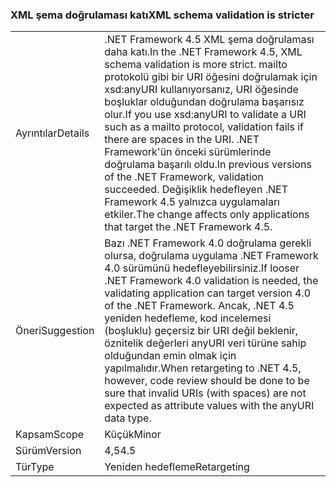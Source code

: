 ### <a name="xml-schema-validation-is-stricter"></a><span data-ttu-id="68831-101">XML şema doğrulaması katı</span><span class="sxs-lookup"><span data-stu-id="68831-101">XML schema validation is stricter</span></span>

|   |   |
|---|---|
|<span data-ttu-id="68831-102">Ayrıntılar</span><span class="sxs-lookup"><span data-stu-id="68831-102">Details</span></span>|<span data-ttu-id="68831-103">.NET Framework 4.5 XML şema doğrulaması daha katı.</span><span class="sxs-lookup"><span data-stu-id="68831-103">In the .NET Framework 4.5, XML schema validation is more strict.</span></span> <span data-ttu-id="68831-104">mailto protokolü gibi bir URI öğesini doğrulamak için xsd:anyURI kullanıyorsanız, URI öğesinde boşluklar olduğundan doğrulama başarısız olur.</span><span class="sxs-lookup"><span data-stu-id="68831-104">If you use xsd:anyURI to validate a URI such as a mailto protocol, validation fails if there are spaces in the URI.</span></span> <span data-ttu-id="68831-105">.NET Framework'ün önceki sürümlerinde doğrulama başarılı oldu.</span><span class="sxs-lookup"><span data-stu-id="68831-105">In previous versions of the .NET Framework, validation succeeded.</span></span> <span data-ttu-id="68831-106">Değişiklik hedefleyen .NET Framework 4.5 yalnızca uygulamaları etkiler.</span><span class="sxs-lookup"><span data-stu-id="68831-106">The change affects only applications that target the .NET Framework 4.5.</span></span>|
|<span data-ttu-id="68831-107">Öneri</span><span class="sxs-lookup"><span data-stu-id="68831-107">Suggestion</span></span>|<span data-ttu-id="68831-108">Bazı .NET Framework 4.0 doğrulama gerekli olursa, doğrulama uygulama .NET Framework 4.0 sürümünü hedefleyebilirsiniz.</span><span class="sxs-lookup"><span data-stu-id="68831-108">If looser .NET Framework 4.0 validation is needed, the validating application can target version 4.0 of the .NET Framework.</span></span> <span data-ttu-id="68831-109">Ancak, .NET 4.5 yeniden hedefleme, kod incelemesi (boşluklu) geçersiz bir URI değil beklenir, öznitelik değerleri anyURI veri türüne sahip olduğundan emin olmak için yapılmalıdır.</span><span class="sxs-lookup"><span data-stu-id="68831-109">When retargeting to .NET 4.5, however, code review should be done to be sure that invalid URIs (with spaces) are not expected as attribute values with the anyURI data type.</span></span>|
|<span data-ttu-id="68831-110">Kapsam</span><span class="sxs-lookup"><span data-stu-id="68831-110">Scope</span></span>|<span data-ttu-id="68831-111">Küçük</span><span class="sxs-lookup"><span data-stu-id="68831-111">Minor</span></span>|
|<span data-ttu-id="68831-112">Sürüm</span><span class="sxs-lookup"><span data-stu-id="68831-112">Version</span></span>|<span data-ttu-id="68831-113">4,5</span><span class="sxs-lookup"><span data-stu-id="68831-113">4.5</span></span>|
|<span data-ttu-id="68831-114">Tür</span><span class="sxs-lookup"><span data-stu-id="68831-114">Type</span></span>|<span data-ttu-id="68831-115">Yeniden hedefleme</span><span class="sxs-lookup"><span data-stu-id="68831-115">Retargeting</span></span>|


